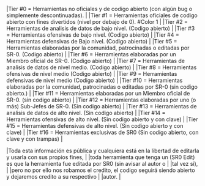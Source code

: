 |Tier #0 = Herramientas no oficiales y de codigo abierto (con algún bug o simplemente descontinuadas).                |
|Tier #1 = Herramientas oficiales de codigo abierto con fines divertidos (nivel por debajo de 0). #Color 1            |
|Tier #2 = Herramientas de analisis de datos de bajo nivel. (Codigo abierto)                                          |
|Tier #3 = Herramientas ofensivas de bajo nivel. (Codigo abierto)                                                     |
|Tier #4 = Herramientas defensivas de Bajo nivel. (Codigo abierto)                                                    | 
|Tier #5 = Herramientas elaboradas por la comunidad, patrocinadas o editadas por SR-0. (Codigo abierto)               | 
|Tier #6 = Herramientas elaboradas por un Miembro oficial de SR-0. (Codigo abierto)                                   |
|Tier #7 = Herramientas de analisis de datos de nivel medio. (Codigo abierto)                                         |
|Tier #8 = Herramientas ofensivas de nivel medio (Codigo abierto)                                                     |
|Tier #9 = Herramientas defensivas de nivel medio (Codigo abierto)                                                    |
|Tier #10 = Herramientas elaboradas por la comunidad, patrocinadas o editadas por SR-0 (sin codigo abierto.)          |
|Tier #11 = Herramientas elaboradas por un Miembro oficial de SR-0. (sin codigo abierto)                              |
|Tier #12 = Herramientas elaboradas por uno (o más) Sub-Jefes de SR-0. (Sin codigo abierto)                           |
|Tier #13 = Herramientas de analisis de datos de alto nivel. (Sin codigo abierto)                                     |
|Tier #14 = Herramientas ofensivas de alto nivel. (Sin codigo abierto y con clave)                                    |
|Tier #15 = Herramientas defensivas de alto nivel. (Sin codigo abierto y con clave)                                   |
|Tier #16 = Herramientas exclusivas de SR0 (Sin codigo abierto, con clave y con trampas)                              |

|Toda esta información es pública y cualquiera está en la libertad de editarla y usarla con sus propios fines,        |
|toda herramienta que tenga un (SR0 Edit) es que la herramienta fue editada por SR0 (sin avisar al autor o            | 
|tal vez sí),                                                                                                         |
|pero no por ello nos robamos el credito, el codigo seguirá siendo abierto y dejaremos credito a su respectivo        |
|autor.                                                                                                               |
